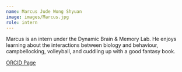 ```yaml
---
name: Marcus Jude Wong Shyuan
image: images/Marcus.jpg
role: intern
---
```

Marcus is an intern under the Dynamic Brain & Memory Lab. He enjoys learning about the interactions between biology and behaviour, campbellocking, volleyball, and cuddling up with a good fantasy book.

<a href="https://orcid.org/0009-0002-6802-5960">ORCID Page</a>

